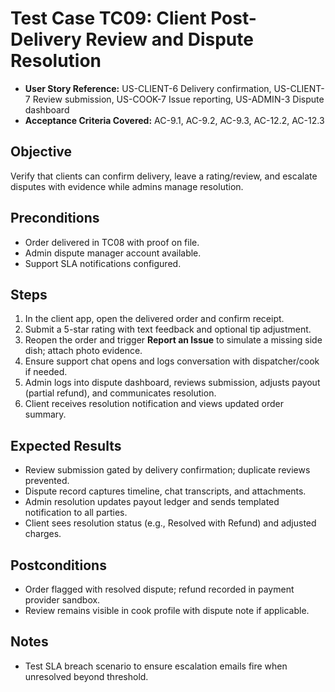 # Test Case TC09: Client Post-Delivery Review and Dispute Resolution

- **User Story Reference:** US-CLIENT-6 Delivery confirmation, US-CLIENT-7 Review submission, US-COOK-7 Issue reporting, US-ADMIN-3 Dispute dashboard
- **Acceptance Criteria Covered:** AC-9.1, AC-9.2, AC-9.3, AC-12.2, AC-12.3

## Objective
Verify that clients can confirm delivery, leave a rating/review, and escalate disputes with evidence while admins manage resolution.

## Preconditions
- Order delivered in TC08 with proof on file.
- Admin dispute manager account available.
- Support SLA notifications configured.

## Steps
1. In the client app, open the delivered order and confirm receipt.
2. Submit a 5-star rating with text feedback and optional tip adjustment.
3. Reopen the order and trigger **Report an Issue** to simulate a missing side dish; attach photo evidence.
4. Ensure support chat opens and logs conversation with dispatcher/cook if needed.
5. Admin logs into dispute dashboard, reviews submission, adjusts payout (partial refund), and communicates resolution.
6. Client receives resolution notification and views updated order summary.

## Expected Results
- Review submission gated by delivery confirmation; duplicate reviews prevented.
- Dispute record captures timeline, chat transcripts, and attachments.
- Admin resolution updates payout ledger and sends templated notification to all parties.
- Client sees resolution status (e.g., Resolved with Refund) and adjusted charges.

## Postconditions
- Order flagged with resolved dispute; refund recorded in payment provider sandbox.
- Review remains visible in cook profile with dispute note if applicable.

## Notes
- Test SLA breach scenario to ensure escalation emails fire when unresolved beyond threshold.
